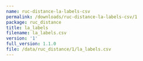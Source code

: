 ```yaml
---
name: ruc-distance-la-labels-csv
permalink: /downloads/ruc-distance-la-labels-csv/1
package: ruc_distance
title: la_labels
filename: la_labels.csv
version: '1'
full_version: 1.1.0
file: /data/ruc_distance/1/la_labels.csv
---
```


